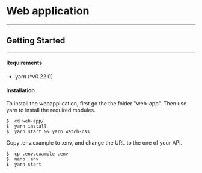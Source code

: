 Web application
====================
----------------

Getting Started
-------------
----------

####  Requirements

- yarn  (^v0.22.0)

####  Installation

To install the webapplication, first go the the folder "web-app". Then use yarn to install the required modules.

```
$  cd web-app/
$  yarn install
$  yarn start && yarn watch-css
```




Copy .env.example to .env, and change the URL to the one of your API.
```
$  cp .env.example .env
$  nano .env
$  yarn start
```
